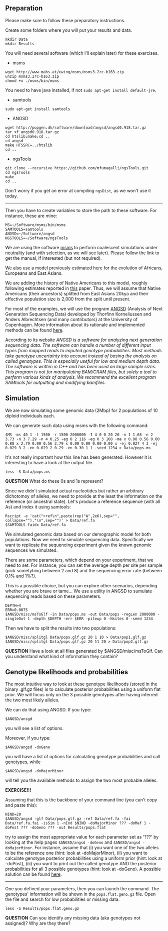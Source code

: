 

## Preparation

Please make sure to follow these preparatory instructions.

Create some folders where you will put your results and data.
```
mkdir Data
mkdir Results
```

You will need several software (which I'll explain later) for these exercises.

* msms
```
wget http://www.mabs.at/ewing/msms/msms3.2rc-b163.zip
unzip msms3.2rc-b163.zip
chmod +x ./msms/bin/msms
```
You need to have java installed, if not `sudo apt-get install default-jre`.

* samtools
```
sudo apt-get install samtools
```

* ANGSD
```
wget http://popgen.dk/software/download/angsd/angsd0.918.tar.gz
tar xf angsd0.918.tar.gz
cd htslib;make;cd ..
cd angsd
make HTSSRC=../htslib
cd ..
```

* ngsTools
```
git clone --recursive https://github.com/mfumagalli/ngsTools.git
cd ngsTools
make
cd ..
```
Don't worry if you get an error at compiling `ngsDist`, as we won't use it today.

-------------------------------------------------------------------------

Then you have to create variables to store the path to these software.
For instance, these are mine:
```
MS=~/Software/msms/bin/msms
SAMTOOLS=samtools
ANGSD=~/Software/angsd
NGSTOOLS=~/Software/ngsTools
```

We are using the software [msms](http://www.mabs.at/ewing/msms/download.shtml) to perform coalescent simulations under neutrality (and with selection, as we will see later).
Please follow the link to get the manual, if interested (but not required).

We also use a model previously estimated [here](http://journals.plos.org/plosgenetics/article?id=10.1371/journal.pgen.1000695) for the evolution of Africans, Europeans and East Asians.

We are adding the history of Native Americans to this model, roughly following estimates reported in [this](http://www.ncbi.nlm.nih.gov/pubmed/26198033) paper.
Thus, we will assume that Native Americans (their ancestors) splitted from East Asians 20kya and their effective population size is 2,000 from the split until present.

For most of the examples, we will use the program [ANGSD](http://popgen.dk/wiki/index.php/ANGSD) (Analysis of Next Generation Sequencing Data) developed by Thorfinn Korneliussen and Anders Albrechtsen (and many contributors) at the University of Copenhagen.
More information about its rationale and implemented methods can be found [here](http://www.ncbi.nlm.nih.gov/pubmed/25420514).

According to its website *ANGSD is a software for analyzing next generation sequencing data. The software can handle a number of different input types from mapped reads to imputed genotype probabilities. Most methods take genotype uncertainty into account instead of basing the analysis on called genotypes. This is especially useful for low and medium depth data. The software is written in C++ and has been used on large sample sizes. This program is not for manipulating BAM/CRAM files, but solely a tool to perform various kinds of analysis. We recommend the excellent program SAMtools for outputting and modifying bamfiles.*

## Simulation

We are now simulating some genomic data (2Mbp) for 2 populations of 10 diploid individuals each.

We can generate such data using msms with the following command:
```
$MS -ms 40 1 -t 1500 -r 1500 2000000 -I 4 0 0 20 20 -n 1 1.68 -n 2 3.73 -n 3 7.29 -n 4 0.25 -eg 0 2 116 -eg 0 3 160 -ma x 0.88 0.56 0.00 0.88 x 2.79 0.00 0.56 2.79 x 0.00 0.00 0.00 0.00 x -ej 0.027 4 3 -ej 0.029 3 2 -en 0.029 2 0.29 -en 0.30 1 1 -seed 1234 > Data/pops.ms
```
It's not really important how this line has been generated.
However it is interesting to have a look at the output file.
```
less -S Data/pops.ms
```

**QUESTION** What do these 0s and 1s represent?

Since we didn't simulated actual nucleotides but rather an arbitrary dichotomoy of alleles, we need to provide at the least the information on the reference (or ancestral state).
Let's produce a reference sequence (with all As) and index it using samtools:
```
Rscript -e 'cat(">ref\n",paste(rep("A",2e6),sep="", collapse=""),"\n",sep="")' > Data/ref.fa 
$SAMTOOLS faidx Data/ref.fa
```

We simulated genomic data based on our demographic model for both populations.
Now we need to simulate sequencing data.
Specifically we want to replicate the sequencing experiment given the known genomic sequences we simulated.

There are some parameters, which depend on your experiment, that we need to set.
For instance, you can set the average depth per site per sample (pick sometyhing between 2 and 8) and the sequencing error rate (between 0.1% and 1%?).

This is a possible choice, but you can explore other scenarios, depending whether you are brave or tame...
We use a utility in ANGSD to sumulate sequencing reads based on these parameters.
```
DEPTH=4
ERR=0.0075
$ANGSD/misc/msToGlf -in Data/pops.ms -out Data/pops -regLen 2000000 -singleOut 1 -depth $DEPTH -err $ERR -pileup 0 -Nsites 0 -seed 1234
```
Then we have to split the results into two populations:
```
$ANGSD/misc/splitgl Data/pops.glf.gz 20 1 10 > Data/pop1.glf.gz 
$ANGSD/misc/splitgl Data/pops.glf.gz 20 11 20 > Data/pop2.glf.gz 
```

**QUESTION** Have a look at all files generated by $ANGSD/misc/msToGlf. Can you understand what kind of information they contain?

## Genotype likelihoods and probabilities

The most intuitive way to look at these genotype likelihoods (stored in the binary .glf.gz files) is to calculate posterior probabilities using a uniform flat prior.
We will focus only on the 3 possible genotypes after having inferred the two most likely alleles.

We can do that using ANGSD.
If you type:
```
$ANGSD/ansgd
```
you will see a list of options.

Moreover, if you type:
```
$ANGSD/angsd -doGeno
```
you will have a list of options for calculating genotype probabilities and call genotypes, while
```
$ANGSD/angsd -doMajorMinor
```
will tell you the available methods to assign the two most probable alleles.

**EXERCISE!!!**

Assuming that this is the backbone of your command line (you can't copy and paste this):
```
NIND=20
$ANGSD/angsd -glf Data/pops.glf.gz -ref Data/ref.fa -fai Data/ref.fa.fai -isSim 1 -nInd $NIND -doMajorMinor ??? -doMaf 1 -doPost ??? -doGeno ??? -out Results/pops.flat
```
try to assign the most appropriate value for each parameter set as '???' by looking at the help pages `$ANGSD/angsd -doGeno` and `$ANGSD/angsd -doMajorMinor`.
For instance, assume that (i) you want one of the two alleles to be the reference one (hint: look at -doMajorMinor), (ii) you want to calculate genotype posterior probabilities using a uniform prior (hint: look at -doPost), (iii) you want to print out the called genotype AND the posterior probabilities for all 3 possible genotypes (hint: look at -doGeno).
A possible solution can be found [here](https://github.com/mfumagalli/Tjarno/blob/master/Files/ngs_1_solution.md).

----------------------------------------------------------------------------------

One you defined your parameters, then you can launch the command.
The genotypes' information will be shown in the `pops.flat.geno.gz` file.
Open the file and search for low probabilities or missing data.
```
less -S Results/pops.flat.geno.gz
```

**QUESTION** Can you identify any missing data (aka genotypes not assigned)? Why are they there?






